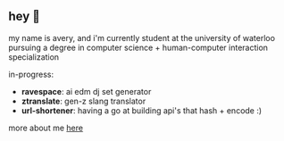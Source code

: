 ## hey 👋

my name is avery, and i'm currently student at the university of waterloo pursuing a degree in computer science + human-computer interaction specialization

in-progress:
- **ravespace**: ai edm dj set generator
- **ztranslate**: gen-z slang translator
- **url-shortener**: having a go at building api's that hash + encode :)

more about me [here](https://www.averyxlin.com/)
